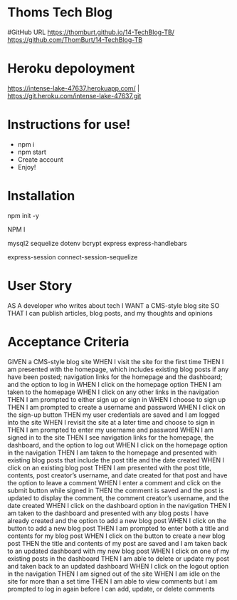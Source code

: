 # Thoms Tech Blog

#GitHub URL
https://thomburt.github.io/14-TechBlog-TB/
https://github.com/ThomBurt/14-TechBlog-TB


# Heroku depoloyment
https://intense-lake-47637.herokuapp.com/ | https://git.heroku.com/intense-lake-47637.git

# Instructions for use!
- npm i
- npm start
- Create account 
- Enjoy!

# Installation
 npm init -y
 
 NPM I

 mysql2
 sequelize
 dotenv
 bcrypt
 express
 express-handlebars

 express-session
 connect-session-sequelize

# User Story
AS A developer who writes about tech
I WANT a CMS-style blog site
SO THAT I can publish articles, blog posts, and my thoughts and opinions


# Acceptance Criteria
GIVEN a CMS-style blog site 
WHEN I visit the site for the first time
THEN I am presented with the homepage, which includes existing blog posts if any have been posted; navigation links for the homepage and the dashboard; and the option to log in
WHEN I click on the homepage option
THEN I am taken to the homepage
WHEN I click on any other links in the navigation
THEN I am prompted to either sign up or sign in
WHEN I choose to sign up
THEN I am prompted to create a username and password
WHEN I click on the sign-up button
THEN my user credentials are saved and I am logged into the site
WHEN I revisit the site at a later time and choose to sign in
THEN I am prompted to enter my username and password
WHEN I am signed in to the site
THEN I see navigation links for the homepage, the dashboard, and the option to log out
WHEN I click on the homepage option in the navigation
THEN I am taken to the homepage and presented with existing blog posts that include the post title and the date created
WHEN I click on an existing blog post
THEN I am presented with the post title, contents, post creator’s username, and date created for that post and have the option to leave a comment
WHEN I enter a comment and click on the submit button while signed in
THEN the comment is saved and the post is updated to display the comment, the comment creator’s username, and the date created
WHEN I click on the dashboard option in the navigation
THEN I am taken to the dashboard and presented with any blog posts I have already created and the option to add a new blog post
WHEN I click on the button to add a new blog post
THEN I am prompted to enter both a title and contents for my blog post
WHEN I click on the button to create a new blog post
THEN the title and contents of my post are saved and I am taken back to an updated dashboard with my new blog post
WHEN I click on one of my existing posts in the dashboard
THEN I am able to delete or update my post and taken back to an updated dashboard
WHEN I click on the logout option in the navigation
THEN I am signed out of the site
WHEN I am idle on the site for more than a set time
THEN I am able to view comments but I am prompted to log in again before I can add, update, or delete comments